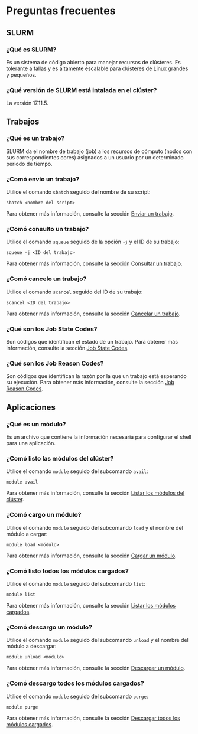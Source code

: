 # Preguntas frecuentes

## SLURM

### ¿Qué es SLURM?

Es un sistema de código abierto para manejar recursos de clústeres. Es
tolerante a fallas y es altamente escalable para clústeres de Linux
grandes y pequeños.

### ¿Qué versión de SLURM está intalada en el clúster?

La versión 17.11.5.

## Trabajos

### ¿Qué es un trabajo?

SLURM da el nombre de trabajo (job) a los recursos de cómputo (nodos con
sus correspondientes cores) asignados a un usuario por un determinado
periodo de tiempo.

### ¿Comó envío un trabajo?

Utilice el comando `sbatch` seguido del nombre de su script:
``` 
sbatch <nombre del script>
```

Para obtener más información, consulte la sección 
[Enviar un trabajo](../tutoriales/envio_y_administracion_de_trabajos.md#enviar-un-trabajo).

### ¿Comó consulto un trabajo?

Utilice el comando `squeue` seguido de la opción `-j` y el ID de su
trabajo:
```
squeue -j <ID del trabajo>
```

Para obtener más información, consulte la sección 
[Consultar un trabajo](../tutoriales/envio_y_administracion_de_trabajos.md#consultar-un-trabajo).

### ¿Comó cancelo un trabajo?

Utilice el comando `scancel` seguido del ID de su trabajo:
```
scancel <ID del trabajo>
```

Para obtener más información, consulte la sección 
[Cancelar un trabajo](../tutoriales/envio_y_administracion_de_trabajos.md#cancelar-un-trabajo).

### ¿Qué son los Job State Codes?

Son códigos que identifican el estado de un trabajo.
Para obtener más información, consulte la sección 
[Job State Codes](../anexos/anexos.md#job-state-codes).

### ¿Qué son los Job Reason Codes?

Son códigos que identifican la razón por la que un trabajo está
esperando su ejecución.
Para obtener más información, consulte la sección 
[Job Reason Codes](../anexos/anexos.md#job-reason-codes).

## Aplicaciones

### ¿Qué es un módulo?

Es un archivo que contiene la información necesaria para configurar el
shell para una aplicación.

### ¿Comó listo las módulos del clúster?

Utilice el comando `module` seguido del subcomando `avail`:
```
module avail
```

Para obtener más información, consulte la sección 
[Listar los módulos del clúster](../tutoriales/aplicaciones_del_cluster.md#listar-los-módulos-del-clúster).

### ¿Comó cargo un módulo?

Utilice el comando `module` seguido del subcomando `load` y el nombre
del módulo a cargar:
```
module load <módulo>
```

Para obtener más información, consulte la sección 
[Cargar un módulo](../tutoriales/aplicaciones_del_cluster.md#cargar-un-módulo).

### ¿Comó listo todos los módulos cargados?

Utilice el comando `module` seguido del subcomando `list`:
```
module list
```

Para obtener más información, consulte la sección 
[Listar los módulos cargados](../tutoriales/aplicaciones_del_cluster.md#listar-los-módulos-cargados).

### ¿Comó descargo un módulo?

Utilice el comando `module` seguido del subcomando `unload` y el nombre
del módulo a descargar:
```
module unload <módulo>
```

Para obtener más información, consulte la sección 
[Descargar un módulo](../tutoriales/aplicaciones_del_cluster.md#descargar-un-módulo).

### ¿Comó descargo todos los módulos cargados?

Utilice el comando `module` seguido del subcomando `purge`:
```
module purge
```

Para obtener más información, consulte la sección 
[Descargar todos los módulos cargados](../tutoriales/aplicaciones_del_cluster.md#descargar-todos-los-módulos-cargados).
